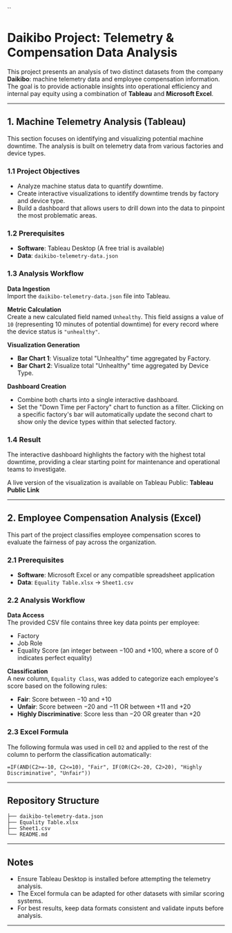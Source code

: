 ``
# Daikibo Project: Telemetry & Compensation Data Analysis

This project presents an analysis of two distinct datasets from the company **Daikibo**: machine telemetry data and employee compensation information. The goal is to provide actionable insights into operational efficiency and internal pay equity using a combination of **Tableau** and **Microsoft Excel**.

---

## 1. Machine Telemetry Analysis (Tableau)

This section focuses on identifying and visualizing potential machine downtime. The analysis is built on telemetry data from various factories and device types.

### 1.1 Project Objectives

- Analyze machine status data to quantify downtime.
- Create interactive visualizations to identify downtime trends by factory and device type.
- Build a dashboard that allows users to drill down into the data to pinpoint the most problematic areas.

### 1.2 Prerequisites

- **Software**: Tableau Desktop (A free trial is available)
- **Data**: `daikibo-telemetry-data.json`

### 1.3 Analysis Workflow

**Data Ingestion**  
Import the `daikibo-telemetry-data.json` file into Tableau.

**Metric Calculation**  
Create a new calculated field named `Unhealthy`. This field assigns a value of `10` (representing 10 minutes of potential downtime) for every record where the device status is `"unhealthy"`.

**Visualization Generation**

- **Bar Chart 1**: Visualize total "Unhealthy" time aggregated by Factory.
- **Bar Chart 2**: Visualize total "Unhealthy" time aggregated by Device Type.

**Dashboard Creation**

- Combine both charts into a single interactive dashboard.
- Set the "Down Time per Factory" chart to function as a filter. Clicking on a specific factory's bar will automatically update the second chart to show only the device types within that selected factory.

### 1.4 Result

The interactive dashboard highlights the factory with the highest total downtime, providing a clear starting point for maintenance and operational teams to investigate.

 A live version of the visualization is available on Tableau Public: **Tableau Public Link**

---

## 2. Employee Compensation Analysis (Excel)

This part of the project classifies employee compensation scores to evaluate the fairness of pay across the organization.

### 2.1 Prerequisites

- **Software**: Microsoft Excel or any compatible spreadsheet application
- **Data**: `Equality Table.xlsx` → `Sheet1.csv`

### 2.2 Analysis Workflow

**Data Access**  
The provided CSV file contains three key data points per employee:  
- Factory  
- Job Role  
- Equality Score (an integer between −100 and +100, where a score of 0 indicates perfect equality)

**Classification**  
A new column, `Equality Class`, was added to categorize each employee's score based on the following rules:

- **Fair**: Score between −10 and +10  
- **Unfair**: Score between −20 and −11 OR between +11 and +20  
- **Highly Discriminative**: Score less than −20 OR greater than +20

### 2.3 Excel Formula

The following formula was used in cell `D2` and applied to the rest of the column to perform the classification automatically:

```excel
=IF(AND(C2>=-10, C2<=10), "Fair", IF(OR(C2<-20, C2>20), "Highly Discriminative", "Unfair"))
```

---

## Repository Structure

```
├── daikibo-telemetry-data.json
├── Equality Table.xlsx
├── Sheet1.csv
└── README.md
```

---

## Notes

- Ensure Tableau Desktop is installed before attempting the telemetry analysis.
- The Excel formula can be adapted for other datasets with similar scoring systems.
- For best results, keep data formats consistent and validate inputs before analysis.

---